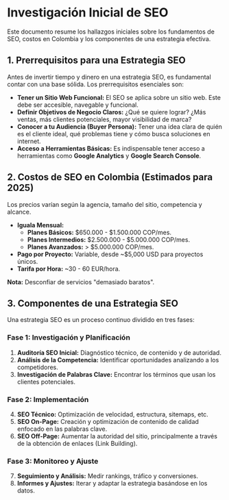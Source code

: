 # Investigación Inicial de SEO

Este documento resume los hallazgos iniciales sobre los fundamentos de SEO, costos en Colombia y los componentes de una estrategia efectiva.

## 1. Prerrequisitos para una Estrategia SEO

Antes de invertir tiempo y dinero en una estrategia SEO, es fundamental contar con una base sólida. Los prerrequisitos esenciales son:

*   **Tener un Sitio Web Funcional:** El SEO se aplica sobre un sitio web. Este debe ser accesible, navegable y funcional.
*   **Definir Objetivos de Negocio Claros:** ¿Qué se quiere lograr? ¿Más ventas, más clientes potenciales, mayor visibilidad de marca?
*   **Conocer a tu Audiencia (Buyer Persona):** Tener una idea clara de quién es el cliente ideal, qué problemas tiene y cómo busca soluciones en internet.
*   **Acceso a Herramientas Básicas:** Es indispensable tener acceso a herramientas como **Google Analytics** y **Google Search Console**.

## 2. Costos de SEO en Colombia (Estimados para 2025)

Los precios varían según la agencia, tamaño del sitio, competencia y alcance.

*   **Iguala Mensual:**
    *   **Planes Básicos:** $650.000 - $1.500.000 COP/mes.
    *   **Planes Intermedios:** $2.500.000 - $5.000.000 COP/mes.
    *   **Planes Avanzados:** > $5.000.000 COP/mes.
*   **Pago por Proyecto:** Variable, desde ~$5,000 USD para proyectos únicos.
*   **Tarifa por Hora:** ~30 - 60 EUR/hora.

**Nota:** Desconfiar de servicios "demasiado baratos".

## 3. Componentes de una Estrategia SEO

Una estrategia SEO es un proceso continuo dividido en tres fases:

### Fase 1: Investigación y Planificación
1.  **Auditoría SEO Inicial:** Diagnóstico técnico, de contenido y de autoridad.
2.  **Análisis de la Competencia:** Identificar oportunidades analizando a los competidores.
3.  **Investigación de Palabras Clave:** Encontrar los términos que usan los clientes potenciales.

### Fase 2: Implementación
4.  **SEO Técnico:** Optimización de velocidad, estructura, sitemaps, etc.
5.  **SEO On-Page:** Creación y optimización de contenido de calidad enfocado en las palabras clave.
6.  **SEO Off-Page:** Aumentar la autoridad del sitio, principalmente a través de la obtención de enlaces (Link Building).

### Fase 3: Monitoreo y Ajuste
7.  **Seguimiento y Análisis:** Medir rankings, tráfico y conversiones.
8.  **Informes y Ajustes:** Iterar y adaptar la estrategia basándose en los datos.
